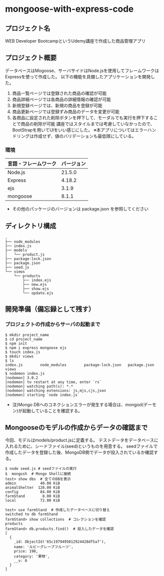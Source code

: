 # mongoose-with-express-code
## プロジェクト名
WEB Developer BootcampというUdemy講座で作成した商品管理アプリ　

## プロジェクト概要
データベースはMogoose、サーバサイドはNode.jsを使用してフレームワークはExpressを使って作成した。
以下の機能を具備したアプリケーションを開発した。
1. 商品一覧ページでは登録された商品の確認が可能
2. 商品詳細ページでは各商品の詳細情報の確認が可能
3. 新規登録ページでは、新規の商品を登録が可能
4. 商品更新ページでは登録ずみ商品のデータを変更が可能
5. 各商品に設定された削除ボタンを押下して、モーダルでも実行を押下することで商品の削除が可能
講座ではスタイルまでは考慮していなかったので、BootStrapを用いてUIをいい感じにした。
※本アプリについてはエラーハンドリングは作成せず、値のバリデーションも最低限にしている。

### 環境
| 言語・フレームワーク  | バージョン |
| --------------------- | ---------- |
| Node.js                | 21.5.0     |
| Express                | 4.18.2      |
| ejs                    | 3.1.9     |
| mongoose                | 8.1.1        |

- その他のパッケージのバージョンは package.json を参照してください

## ディレクトリ構成
```
.
├── node_modules
├── index.js
├── models
│   └── product.js
├── package-lock.json
├── package.json
├── seed.js
└── views
    └── products
        ├── index.ejs
        ├── new.ejs
        ├── show.ejs
        └── update.ejs
```

## 開発準備（備忘録として残す）
### プロジェクトの作成からサーバの起動まで
```
$ mkdir project_name
$ cd project_name
$ npm init
$ npm i express mongoose ejs
$ touch index.js
$ mkdir views
$ ls
index.js		node_modules		package-lock.json	package.json		views
$ nodemon index.js
[nodemon] 3.0.2
[nodemon] to restart at any time, enter `rs`
[nodemon] watching path(s): *.*
[nodemon] watching extensions: js,mjs,cjs,json
[nodemon] starting `node index.js`
```
- 注)Mongo DBへのコネクションエラーが発生する場合は、mongod(デーモン)が起動していることを確認する。

##  Mongooseのモデルの作成からデータの確認まで
今回、モデルはmodels/product.jsに定義する。
テストデータをデータベースに入れるために、シードファイル(seed)というものを用意する。
seedファイルで作成したデータを登録した後、MongoDB側でデータが投入されているか確認する。
```
$ node seed.js # seedファイルの実行
$  mongosh  # Mongo Shellに接続
test> show dbs  # 全てのDBを表示
admin           40.00 KiB
animalShelter  128.00 KiB
config          84.00 KiB
farmStand        8.00 KiB
local           72.00 KiB

test> use farmStand  # 作成したデータベースに切り替え
switched to db farmStand
farmStand> show collections  # コレクションを確認
products
farmStand> db.products.find()  # 投入したデータを確認
[
  {
    _id: ObjectId('65c1979495012924428df5a7'),
    name: 'ルビーグレープフルーツ',
    price: 198,
    category: '果物',
    __v: 0
  }
]

```
